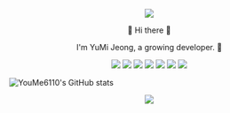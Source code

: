 <p align="center">
  <img src="https://capsule-render.vercel.app/api?type=Waving&color=0:eadd97,100:e79997&height=200&section=header&text=YouMe6110&fontSize=70&fontColor=ffffff&animation=twinkling"/>
</p>

<p align="center">
👋 Hi there 👋
</p>

<p align="center">
I'm YuMi Jeong, a growing developer. 🌱
</p>

<p align="center">
  <img src="https://img.shields.io/badge/git-%23F05033.svg?style=for-the-badge&logo=git&logoColor=white"/> <img src="https://img.shields.io/badge/html5-%23E34F26.svg?style=for-the-badge&logo=html5&logoColor=white"/> <img src="https://img.shields.io/badge/java-%23ED8B00.svg?style=for-the-badge&logo=java&logoColor=white"/> <img src="https://img.shields.io/badge/c-%2300599C.svg?style=for-the-badge&logo=c&logoColor=white"/> <img src="https://img.shields.io/badge/c++-%2300599C.svg?style=for-the-badge&logo=c%2B%2B&logoColor=white"/> <img src="https://img.shields.io/badge/python-3670A0?style=for-the-badge&logo=python&logoColor=ffdd54"/> <img src="https://img.shields.io/badge/github-%23121011.svg?style=for-the-badge&logo=github&logoColor=white"/>
</p>

![YouMe6110's GitHub stats](https://github-readme-stats.vercel.app/api?username=YouMe6110&show_icons=true&theme=tokyonight)
<p align="center">
  <img src="https://capsule-render.vercel.app/api?type=Soft&reversal=true&color=0:f0bfbd,100:f2e8bd&height=150&section"/>
</p>
